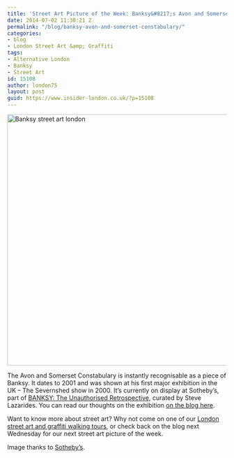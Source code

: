 ```yaml
---
title: 'Street Art Picture of the Week: Banksy&#8217;s Avon and Somerset Constabulary'
date: 2014-07-02 11:30:21 Z
permalink: "/blog/banksy-avon-and-somerset-constabulary/"
categories:
- blog
- London Street Art &amp; Graffiti
tags:
- Alternative London
- Banksy
- Street Art
id: 15108
author: london75
layout: post
guid: https://www.insider-london.co.uk/?p=15108
---
```


[<img class="size-full wp-image-15110 aligncenter" src="/wp-content/uploads/2014/06/Banksy-Avon-and-Somerset-Constabulary.jpg" alt="Banksy street art london" width="569" height="575" />](/wp-content/uploads/2014/06/Banksy-Avon-and-Somerset-Constabulary.jpg)
  
The Avon and Somerset Constabulary is instantly recognisable as a piece of Banksy. It dates to 2001 and was shown at his first major exhibition in the UK – The Severnshed show in 2000. It&#8217;s currently on display at Sotheby&#8217;s, part of <a href="http://www.sothebys.com/en/auctions/2014/banksy-steve-lazarides-ls1403.html" target="_blank">BANKSY: The Unauthorised Retrospective</a>, curated by Steve Lazarides. You can read our thoughts on the exhibition <a href="/banksy-london-street-art/" target="_blank">on the blog here</a>.

Want to know more about street art? Why not come on one of our <a href="https://www.insider-london.co.uk/tours/street-art-tour-london/" target="_blank">London street art and graffiti walking tours</a>, or check back on the blog next Wednesday for our next street art picture of the week.

Image thanks to <a href="http://www.sothebys.com/en/auctions/2014/banksy-steve-lazarides-ls1403.html" target="_blank">Sotheby&#8217;s</a>.